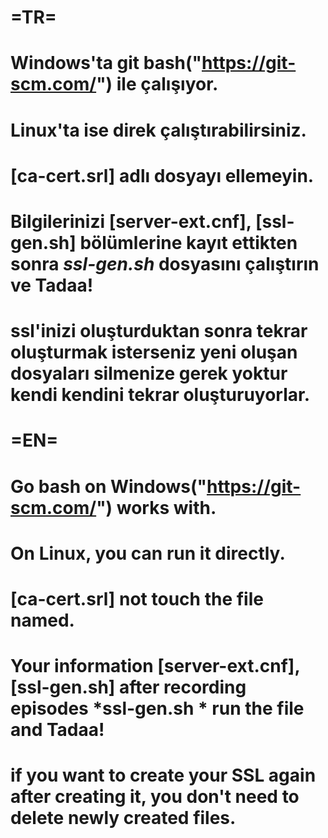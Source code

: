 # =TR=
# Windows'ta git bash("https://git-scm.com/") ile çalışıyor.
# Linux'ta ise direk çalıştırabilirsiniz.
# [ca-cert.srl] adlı dosyayı ellemeyin.
# Bilgilerinizi [server-ext.cnf], [ssl-gen.sh] bölümlerine kayıt ettikten sonra *ssl-gen.sh* dosyasını çalıştırın ve Tadaa!
# ssl'inizi oluşturduktan sonra tekrar oluşturmak isterseniz yeni oluşan dosyaları silmenize gerek yoktur kendi kendini tekrar oluşturuyorlar.

# =EN=
# Go bash on Windows("https://git-scm.com/") works with.
# On Linux, you can run it directly.
# [ca-cert.srl] not touch the file named.
# Your information [server-ext.cnf], [ssl-gen.sh] after recording episodes *ssl-gen.sh * run the file and Tadaa!
# if you want to create your SSL again after creating it, you don't need to delete newly created files.